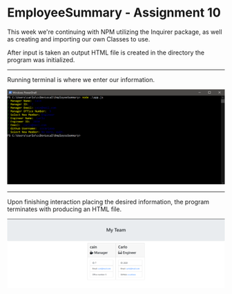 # EmployeeSummary - Assignment 10

This week we're continuing with NPM utilizing the Inquirer package, as well as creating and importing our own Classes to use.

After input is taken an output HTML file is created in the directory the program was initialized. 

---
Running terminal is where we enter our information.

<img src = 'https://github.com/carlocardona/EmployeeSummary/blob/master/Assets/Terminal.PNG'>

---

Upon finishing interaction placing the desired information, the program terminates with producing an HTML file.

<img src = 'https://github.com/carlocardona/EmployeeSummary/blob/master/Assets/OutputRender.PNG'>
